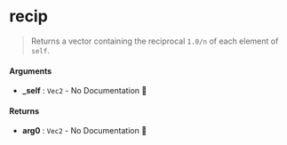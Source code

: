# recip

>  Returns a vector containing the reciprocal `1.0/n` of each element of `self`.

#### Arguments

- **\_self** : `Vec2` \- No Documentation 🚧

#### Returns

- **arg0** : `Vec2` \- No Documentation 🚧